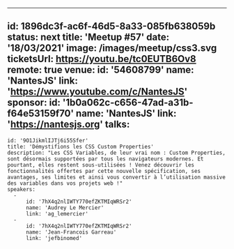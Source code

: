 ---
id: 1896dc3f-ac6f-46d5-8a33-085fb638059b
status: next
title: 'Meetup #57'
date: '18/03/2021'
image: /images/meetup/css3.svg
ticketsUrl: https://youtu.be/tc0EUTB6Ov8
remote: true
venue:
  id: '54608799'
  name: 'NantesJS'
  link: 'https://www.youtube.com/c/NantesJS'
sponsor:
    id: '1b0a062c-c656-47ad-a31b-f64e53159f70'
    name: 'NantesJS'
    link: 'https://nantesjs.org'
talks:
  -
    id: '9O1JikmlIJTj6i55Sfer'
    title: 'Démystifions les CSS Custom Properties'
    description: "Les CSS Variables, de leur vrai nom : Custom Properties, sont désormais supportées par tous les navigateurs modernes. Et pourtant, elles restent sous-utilisées ! Venez découvrir les fonctionnalités offertes par cette nouvelle spécification, ses avantages, ses limites et ainsi vous convertir à l’utilisation massive des variables dans vos projets web !"
    speakers:
      -
          id: '7hX4q2nlIWTY770efZKTMIqWRSr2'
          name: 'Audrey Le Mercier'
          link: 'ag_lemercier'
      -
          id: '7hX4q2nlIWTY770efZKTMIqWRSr2'
          name: 'Jean-Francois Garreau'
          link: 'jefbinomed'
